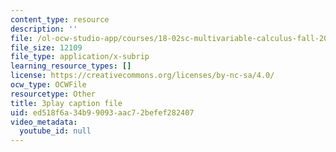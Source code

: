 ```yaml
---
content_type: resource
description: ''
file: /ol-ocw-studio-app/courses/18-02sc-multivariable-calculus-fall-2010/ed518f6a34b99093aac72befef282407_oQgHo7acids.srt
file_size: 12109
file_type: application/x-subrip
learning_resource_types: []
license: https://creativecommons.org/licenses/by-nc-sa/4.0/
ocw_type: OCWFile
resourcetype: Other
title: 3play caption file
uid: ed518f6a-34b9-9093-aac7-2befef282407
video_metadata:
  youtube_id: null
---
```

